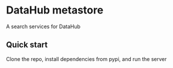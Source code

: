 # DataHub metastore

A search services for DataHub

## Quick start

Clone the repo, install dependencies from pypi, and run the server
